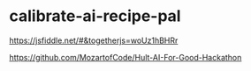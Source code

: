 # calibrate-ai-recipe-pal


https://jsfiddle.net/#&togetherjs=woUz1hBHRr


https://github.com/MozartofCode/Hult-AI-For-Good-Hackathon
